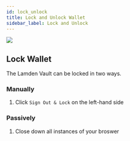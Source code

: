 ```yaml
---
id: lock_unlock
title: Lock and Unlock Wallet
sidebar_label: Lock and Unlock
---
```


![](/img/wallet/gif/1.0.0_lock_unlock.gif)

## Lock Wallet
The Lamden Vault can be locked in two ways.

### Manually
1. Click `Sign Out & Lock` on the left-hand side 

### Passively
1. Close down all instances of your broswer